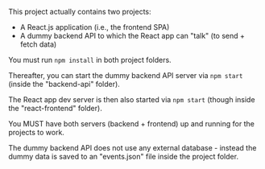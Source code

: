 This project actually contains two projects:
- A React.js application (i.e., the frontend SPA)
- A dummy backend API to which the React app can "talk" (to send + fetch data)

You must run `npm install` in both project folders.

Thereafter, you can start the dummy backend API server via `npm start` (inside the "backend-api" folder).

The React app dev server is then also started via `npm start` (though inside the "react-frontend" folder).

You MUST have both servers (backend + frontend) up and running for the projects to work.

The dummy backend API does not use any external database - instead the dummy data is saved to an "events.json" file inside the project folder.
